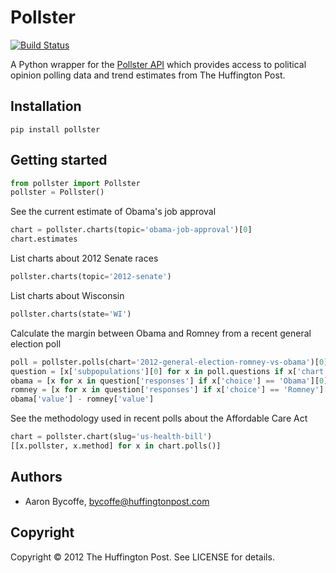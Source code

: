 # Pollster
[![Build Status](https://travis-ci.org/alexandercbooth/python-pollster.svg?branch=master)](https://travis-ci.org/alexandercbooth/python-pollster)

A Python wrapper for the [Pollster API](http://elections.huffingtonpost.com/pollster/api)
which provides access to political opinion polling data and trend estimates from The Huffington Post.

## Installation

    pip install pollster

## Getting started
```.py
from pollster import Pollster
pollster = Pollster()
```
See the current estimate of Obama's job approval
```.py
chart = pollster.charts(topic='obama-job-approval')[0]
chart.estimates
```
List charts about 2012 Senate races
```.py
pollster.charts(topic='2012-senate')
```
List charts about Wisconsin
```.py
pollster.charts(state='WI')
```
Calculate the margin between Obama and Romney from a recent general election poll
```.py
poll = pollster.polls(chart='2012-general-election-romney-vs-obama')[0]
question = [x['subpopulations'][0] for x in poll.questions if x['chart'] == '2012-general-election-romney-vs-obama'][0]
obama = [x for x in question['responses'] if x['choice'] == 'Obama'][0]
romney = [x for x in question['responses'] if x['choice'] == 'Romney'][0]
obama['value'] - romney['value']
```
See the methodology used in recent polls about the Affordable Care Act
```.py
chart = pollster.chart(slug='us-health-bill')
[[x.pollster, x.method] for x in chart.polls()]
```
## Authors

- Aaron Bycoffe, bycoffe@huffingtonpost.com

## Copyright

Copyright © 2012 The Huffington Post. See LICENSE for details.
